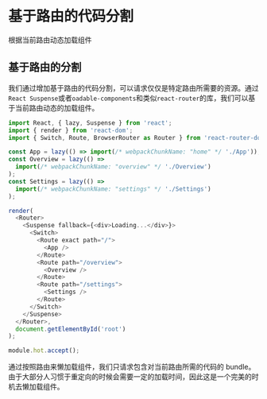 # 基于路由的代码分割

根据当前路由动态加载组件

## 基于路由的分割

我们通过增加基于路由的代码分割，可以请求仅仅是特定路由所需要的资源。通过`React Suspense`或者`oadable-components`和类似`react-router`的库，我们可以基于当前路由动态的加载组件。

```javascript
import React, { lazy, Suspense } from 'react';
import { render } from 'react-dom';
import { Switch, Route, BrowserRouter as Router } from 'react-router-dom';

const App = lazy(() => import(/* webpackChunkName: "home" */ './App'));
const Overview = lazy(() =>
  import(/* webpackChunkName: "overview" */ './Overview')
);
const Settings = lazy(() =>
  import(/* webpackChunkName: "settings" */ './Settings')
);

render(
  <Router>
    <Suspense fallback={<div>Loading...</div>}>
      <Switch>
        <Route exact path="/">
          <App />
        </Route>
        <Route path="/overview">
          <Overview />
        </Route>
        <Route path="/settings">
          <Settings />
        </Route>
      </Switch>
    </Suspense>
  </Router>,
  document.getElementById('root')
);

module.hot.accept();
```

通过按照路由来懒加载组件，我们只请求包含对当前路由所需的代码的 bundle。由于大部分人习惯于重定向的时候会需要一定的加载时间，因此这是一个完美的时机去懒加载组件。
